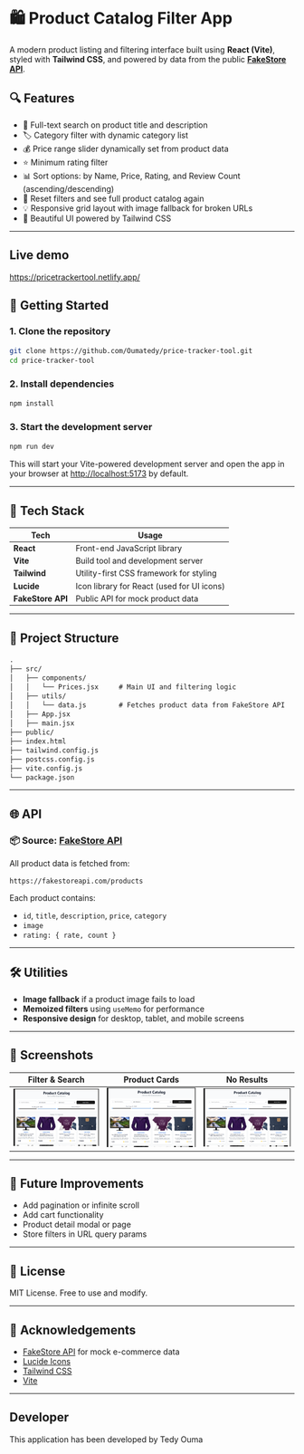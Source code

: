 # 🛍️ Product Catalog Filter App

A modern product listing and filtering interface built using **React (Vite)**, styled with **Tailwind CSS**, and powered by data from the public **[FakeStore API](https://fakestoreapi.com/products)**.

## 🔍 Features

* 🔎 Full-text search on product title and description
* 🏷️ Category filter with dynamic category list
* 💰 Price range slider dynamically set from product data
* ⭐ Minimum rating filter
* 📊 Sort options: by Name, Price, Rating, and Review Count (ascending/descending)
* 🔄 Reset filters and see full product catalog again
* 💡 Responsive grid layout with image fallback for broken URLs
* 🌙 Beautiful UI powered by Tailwind CSS

---
## Live demo 

https://pricetrackertool.netlify.app/


## 🚀 Getting Started

### 1. **Clone the repository**

```bash
git clone https://github.com/Oumatedy/price-tracker-tool.git
cd price-tracker-tool
```

### 2. **Install dependencies**

```bash
npm install
```

### 3. **Start the development server**

```bash
npm run dev
```

This will start your Vite-powered development server and open the app in your browser at [http://localhost:5173](http://localhost:5173) by default.

---

## 🧠 Tech Stack

| Tech              | Usage                                      |
| ----------------- | ------------------------------------------ |
| **React**         | Front-end JavaScript library               |
| **Vite**          | Build tool and development server          |
| **Tailwind**      | Utility-first CSS framework for styling    |
| **Lucide**        | Icon library for React (used for UI icons) |
| **FakeStore API** | Public API for mock product data           |

---

## 📂 Project Structure

```
.
├── src/
│   ├── components/
│   │   └── Prices.jsx     # Main UI and filtering logic
│   ├── utils/
│   │   └── data.js        # Fetches product data from FakeStore API
│   ├── App.jsx
│   ├── main.jsx
├── public/
├── index.html
├── tailwind.config.js
├── postcss.config.js
├── vite.config.js
└── package.json
```

---

## 🌐 API

### 📦 Source: [FakeStore API](https://fakestoreapi.com/)

All product data is fetched from:

```
https://fakestoreapi.com/products
```

Each product contains:

* `id`, `title`, `description`, `price`, `category`
* `image`
* `rating: { rate, count }`

---

## 🛠️ Utilities

* **Image fallback** if a product image fails to load
* **Memoized filters** using `useMemo` for performance
* **Responsive design** for desktop, tablet, and mobile screens

---

## 📸 Screenshots

| Filter & Search                                               | Product Cards                                                     | No Results                                                        |
| ------------------------------------------------------------- | ----------------------------------------------------------------- | ----------------------------------------------------------------- |
| ![Filter](./src/assets/screenshot.png)                           | ![Product](./src/assets/screenshot.png)                             | ![No Result](./src/assets/screenshot.png)                        |


---

## 🔧 Future Improvements

* Add pagination or infinite scroll
* Add cart functionality
* Product detail modal or page
* Store filters in URL query params

---

## 📄 License

MIT License. Free to use and modify.

---

## 🙌 Acknowledgements

* [FakeStore API](https://fakestoreapi.com/) for mock e-commerce data
* [Lucide Icons](https://lucide.dev)
* [Tailwind CSS](https://tailwindcss.com)
* [Vite](https://vitejs.dev)

---

## Developer
This application has been developed by Tedy Ouma
